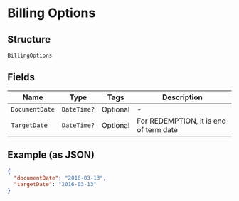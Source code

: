 
# Billing Options

## Structure

`BillingOptions`

## Fields

| Name | Type | Tags | Description |
|  --- | --- | --- | --- |
| `DocumentDate` | `DateTime?` | Optional | - |
| `TargetDate` | `DateTime?` | Optional | For REDEMPTION, it is end of term date |

## Example (as JSON)

```json
{
  "documentDate": "2016-03-13",
  "targetDate": "2016-03-13"
}
```

